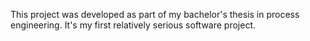 This project was developed as part of my bachelor's thesis in process engineering. It's my first relatively serious software project.
